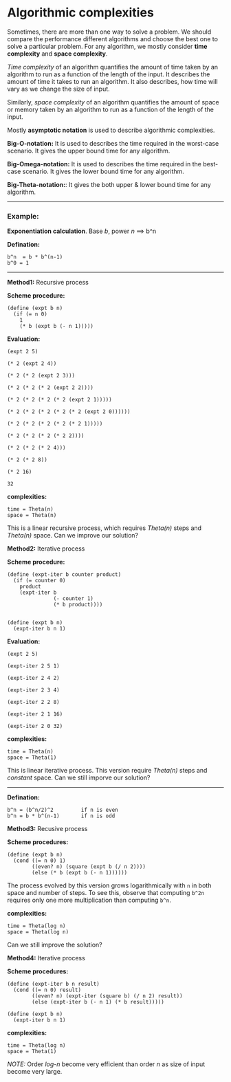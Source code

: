 # Algorithmic complexities

Sometimes, there are more than one way to solve a problem. We should compare the performance different algorithms and choose the best one to solve a particular problem. For any algorithm, we mostly consider **time complexity** and **space complexity**. 

*Time complexity* of an algorithm quantifies the amount of time taken by an algorithm to run as a function of the length of the input. It describes the amount of time it takes to run an algorithm. It also describes, how time will vary as we change the size of input.

Similarly, *space complexity* of an algorithm quantifies the amount of space or memory taken by an algorithm to run as a function of the length of the input.

Mostly **asymptotic notation** is used to describe algorithmic complexities.

**Big-O-notation:**
It is used to describes the time required in the worst-case scenario. It gives the upper bound time for any algorithm.

**Big-Omega-notation:**
It is used to describes the time required in the best-case scenario. It gives the lower bound time for any algorithm.

**Big-Theta-notation:**:
It gives the both upper & lower bound time for any algorithm.

---

### Example: 

**Exponentiation calculation**. Base *b*, power *n* ==> b^n

**Defination:**
```
b^n  = b * b^(n-1)
b^0 = 1
```

---
**Method1:** Recursive process

**Scheme procedure:**
```
(define (expt b n)
  (if (= n 0)
    1
    (* b (expt b (- n 1)))))
```

**Evaluation:**

```
(expt 2 5)

(* 2 (expt 2 4))

(* 2 (* 2 (expt 2 3)))

(* 2 (* 2 (* 2 (expt 2 2))))

(* 2 (* 2 (* 2 (* 2 (expt 2 1)))))

(* 2 (* 2 (* 2 (* 2 (* 2 (expt 2 0))))))

(* 2 (* 2 (* 2 (* 2 (* 2 1)))))

(* 2 (* 2 (* 2 (* 2 2))))

(* 2 (* 2 (* 2 4)))

(* 2 (* 2 8))

(* 2 16)

32
```

**complexities:**
```
time = Theta(n)
space = Theta(n)
```

This is a linear recursive process, which requires *Theta(n)* steps and *Theta(n)* space. Can we improve our solution?

**Method2:** Iterative process

**Scheme procedure:**
```
(define (expt-iter b counter product)
  (if (= counter 0)
    product
    (expt-iter b
               (- counter 1)
               (* b product))))


(define (expt b n)
  (expt-iter b n 1)
```

**Evaluation:**
```
(expt 2 5)

(expt-iter 2 5 1)

(expt-iter 2 4 2)

(expt-iter 2 3 4)

(expt-iter 2 2 8)

(expt-iter 2 1 16)

(expt-iter 2 0 32)
```
**complexities:**
```
time = Theta(n)
space = Theta(1)
```

This is linear iterative process. This version require *Theta(n)* steps and *constant* space. Can we still imporve our solution?

---

**Defination:**
```
b^n = (b^n/2)^2         if n is even
b^n = b * b^(n-1)       if n is odd
```

**Method3:** Recusive process

**Scheme procedures:**

```
(define (expt b n)
  (cond ((= n 0) 1)
        ((even? n) (square (expt b (/ n 2))))
        (else (* b (expt b (- n 1))))))
```

The process evolved by this version grows logarithmically with `n` in both space and number of steps. To see this, observe that computing `b^2n`  requires only one more multiplication than computing `b^n`.

**complexities:**
```
time = Theta(log n)
space = Theta(log n)
```

Can we still improve the solution?

**Method4:** Iterative process

**Scheme procedures:**
```
(define (expt-iter b n result)
  (cond ((= n 0) result)
        ((even? n) (expt-iter (square b) (/ n 2) result))
        (else (expt-iter b (- n 1) (* b result)))))

(define (expt b n)
  (expt-iter b n 1)
```

**complexities:**
```
time = Theta(log n)
space = Theta(1)
```

*NOTE:* Order *log-n* become very efficient than order *n* as size of input become very large.
